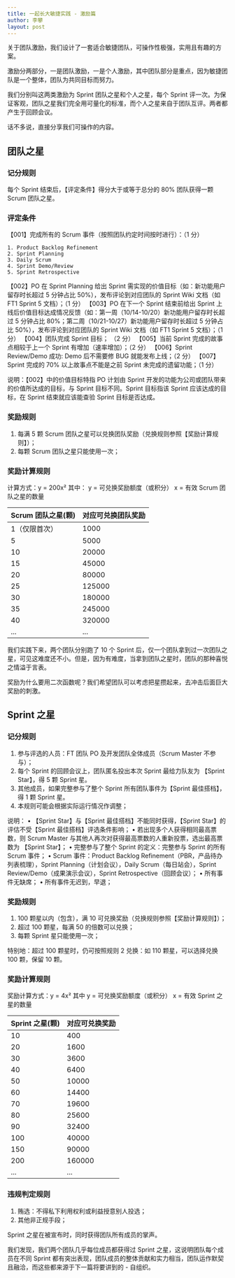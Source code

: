 ```yaml
---
title: 一起长大敏捷实践 - 激励篇
author: 李攀
layout: post
---
```

关于团队激励，我们设计了一套适合敏捷团队，可操作性极强，实用且有趣的方案。

激励分两部分，一是团队激励，一是个人激励，其中团队部分是重点，因为敏捷团队是一个整体，团队为共同目标而努力。

我们分别叫这两类激励为 Sprint 团队之星和个人之星，每个 Sprint 评一次。为保证客观，团队之星我们完全用可量化的标准，而个人之星来自于团队互评。两者都产生于回顾会议。

话不多说，直接分享我们可操作的内容。

## 团队之星

### 记分规则
每个 Sprint 结束后，【评定条件】得分大于或等于总分的 80% 团队获得一颗 Scrum 团队之星。

### 评定条件
【001】完成所有的 Scrum 事件（按照团队约定时间按时进行）：（1 分）

	1. Product Backlog Refinement
	2. Sprint Planning
	3. Daily Scrum
	4. Sprint Demo/Review
	5. Sprint Retrospective

【002】PO 在 Sprint Planning 给出 Sprint 需实现的价值目标（如：新功能用户留存时长超过 5 分钟占比 50%），发布评论到对应团队的 Sprint Wiki 文档（如 FT1 Sprint 5 文档）；（1 分）
【003】PO 在下一个 Sprint 结束前给出 Sprint 上线后价值目标达成情况反馈（如：第一周（10/14-10/20）新功能用户留存时长超过 5 分钟占比 80%；第二周（10/21-10/27）新功能用户留存时长超过 5 分钟占比 50%），发布评论到对应团队的 Sprint Wiki 文档（如 FT1 Sprint 5 文档）；（1 分）
【004】团队完成 Sprint 目标； （2 分）
【005】当前 Sprint 完成的故事点相较于上一个 Sprint 有增加（速率增加）；（2 分）
【006】Sprint Review/Demo 成功: Demo 后不需要修 BUG 就能发布上线；（2 分）
【007】Sprint 完成的 70% 以上故事点不能是之前 Sprint 未完成的遗留功能；（1 分）

说明：【002】中的价值目标特指 PO 计划由 Sprint 开发的功能为公司或团队带来的价值所达成的目标，与 Sprint 目标不同。Sprint 目标指该 Sprint 应该达成的目标，在 Sprint 结束就应该能查验 Sprint 目标是否达成。

### 奖励规则
1. 每满 5 颗 Scrum 团队之星可以兑换团队奖励（兑换规则参照【奖励计算规则】）；
2. 每颗 Scrum 团队之星只能使用一次；

### 奖励计算规则
计算方式：y = 200x²
其中：
y = 可兑换奖励额度（或积分）
x = 有效 Scrum 团队之星的数量

| Scrum 团队之星(颗)  | 对应可兑换团队奖励  |
| ------------ | ------------ |
|1（仅限首次）|1000|
|5|5000|
|10|20000|
|15|45000|
|20|80000|
|25|125000|
|30|180000|
|35|245000|
|40|320000|
|...|...|

我们实践下来，两个团队分别跑了 10 个 Sprint 后，仅一个团队拿到过一次团队之星，可见这难度还不小。但是，因为有难度，当拿到团队之星时，团队的那种喜悦之情溢于言表。

奖励为什么要用二次函数呢？我们希望团队可以考虑把星攒起来，去冲击后面巨大奖励的刺激。

## Sprint 之星

### 记分规则
1. 参与评选的人员：FT 团队 PO 及开发团队全体成员（Scrum Master 不参与）；
2. 每个 Sprint 的回顾会议上，团队匿名投出本次 Sprint 最给力队友为 【Sprint Star】，得 5 颗 Sprint 星。
3. 其他成员，如果完整参与了整个 Sprint 所有团队事件为【Sprint 最佳搭档】， 得 1 颗 Sprint 星。
4. 本规则可能会根据实际运行情况作调整；

说明：
• 【Sprint Star】与【Sprint 最佳搭档】不能同时获得，【Sprint Star】的评估不受【Sprint 最佳搭档】评选条件影响；
• 若出现多个人获得相同最高票数，则 Scrum Master 与其他人再次对获得最高票数的人重新投票，选出最高票数为 【Sprint Star】；
• 完整参与了整个 Sprint 的定义：完整参与 Sprint 的所有 Scrum 事件；
• Scrum 事件：Product Backlog Refinement（PBR，产品待办列表梳理），Sprint Planning（计划会议），Daily Scrum（每日站会），Sprint Review/Demo（成果演示会议），Sprint Retrospective（回顾会议）；
• 所有事件无缺席；
• 所有事件无迟到，早退；

### 奖励规则
1. 100 颗星以内（包含），满 10 可兑换奖励（兑换规则参照【奖励计算规则】）；
2. 超过 100 颗星，每满 50 的倍数可以兑换；
3. 每颗 Sprint 星只能使用一次；

特别地：超过 100 颗星时，仍可按照规则 2 兑换：如 110 颗星，可以选择兑换 100 颗，保留 10 颗。

### 奖励计算规则
奖励计算方式：y = 4x²
其中
y = 可兑换奖励额度（或积分）
x = 有效 Sprint 之星的数量

|Sprint 之星(颗)|对应可兑换奖励|
| ------------ | ------------ |
|10|400|
|20|1600|
|30|3600|
|40|6400|
|50|10000|
|60|14400|
|70|19600|
|80|25600|
|90|32400|
|100|40000|
|150|90000|
|200|160000|
|...|...|

### 违规判定规则
1. 贿选：不得私下利用权利或利益授意别人投选；
2. 其他非正规手段；

Sprint 之星在被宣布时，同时获得团队所有成员的掌声。

我们发现，我们两个团队几乎每位成员都获得过 Sprint 之星，这说明团队每个成员在不同 Sprint 都有突出表现，团队成员的整体贡献和实力相当，团队运作默契且融洽，而这些都来源于下一篇将要讲到的 - 自组织。
